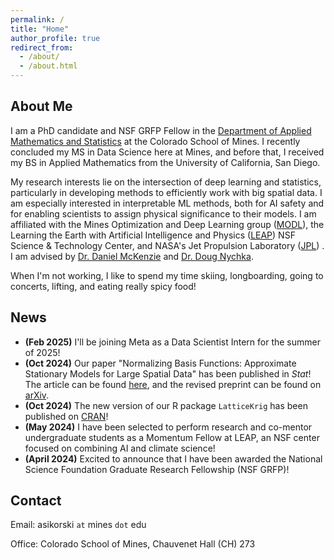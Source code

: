 ```yaml
---
permalink: /
title: "Home"
author_profile: true
redirect_from: 
  - /about/
  - /about.html
---
```



About Me
------
I am a PhD candidate and NSF GRFP Fellow in the <a href="https://ams.mines.edu/" target="_blank">Department of Applied Mathematics and Statistics</a> at the Colorado School of Mines. I recently concluded my MS in Data Science here at Mines, and before that, I received my BS in Applied Mathematics from the University of California, San Diego.


My research interests lie on the intersection of deep learning and statistics, particularly in developing methods to efficiently work with big spatial data. I am especially interested in interpretable ML methods, both for AI safety and for enabling scientists to assign physical significance to their models. I am affiliated with the Mines Optimization and Deep Learning group (<a href="https://ams.mines.edu/optimization-and-deep-learning/" target="_blank">MODL</a>), the Learning the Earth with Artificial Intelligence and Physics (<a href="https://leap.columbia.edu/education/2024-leap-summer-momentum-fellowship/" target="_blank">LEAP</a>) NSF Science & Technology Center, and NASA's Jet Propulsion Laboratory (<a href="https://www.jpl.nasa.gov/" target="_blank">JPL</a>) . I am advised by <a href="https://danielmckenzie.github.io/" target="_blank">Dr. Daniel McKenzie</a> and <a href="https://dnychka.github.io/" target="_blank">Dr. Doug Nychka</a>.

When I'm not working, I like to spend my time skiing, longboarding, going to concerts, lifting, and eating really spicy food! 

News
------
- **(Feb 2025)** I'll be joining Meta as a Data Scientist Intern for the summer of 2025! 
- **(Oct 2024)** Our paper "Normalizing Basis Functions: Approximate Stationary Models for Large Spatial Data" has been published in *Stat*! The article can be found <a href="https://onlinelibrary.wiley.com/doi/10.1002/sta4.70015" target="_blank">here</a>, and the revised preprint can be found on <a href="https://arxiv.org/abs/2405.13821" target="_blank">arXiv</a>.
- **(Oct 2024)** The new version of our R package `LatticeKrig` has been published on <a href="https://cran.r-project.org/web/packages/LatticeKrig/" target="_blank">CRAN</a>!
- **(May 2024)** I have been selected to perform research and co-mentor undergraduate students as a Momentum Fellow at LEAP, an NSF center focused on combining AI and climate science!
- **(April 2024)** Excited to announce that I have been awarded the National Science Foundation Graduate Research Fellowship (NSF GRFP)!

Contact
------
Email: asikorski `at` mines `dot` edu

Office: Colorado School of Mines, Chauvenet Hall (CH) 273
